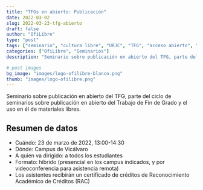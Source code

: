 ```yaml
---
title: "TFGs en abierto: Publicación"
date: 2022-03-02
slug: 2022-03-23-tfg-abierto
draft: false
author: "OfiLibre"
type: "post"
tags: ["seminario", "cultura libre", "URJC", "TFG", "acceso abierto", "materiales libres"]
categories: ["OfiLibre", "Seminarios"]
description: "Seminario sobre publicación en abierto del TFG, parte del ciclo de seminarios sobre publicación en abierto del Trabajo de Fin de Grado y el uso en él de materiales libres."

# post images 
bg_image: "images/logo-ofilibre-blanco.png"
thumb: "images/logo-ofilibre.png"
---
```


Seminario sobre publicación en abierto del TFG, parte del ciclo de seminarios sobre publicación en abierto del Trabajo de Fin de Grado y el uso en él de materiales libres.

## Resumen de datos

* Cuándo: 23 de marzo de 2022, 13:00-14:30
* Dónde: Campus de Vicálvaro
* A quien va dirigido: a todos los estudiantes
* Formato: híbrido (presencial en los campus indicados, y por videoconferencia para asistencia remota)
* Los asistentes recibirán un certificado de créditos de Reconocimiento Académico de Créditos (RAC)


